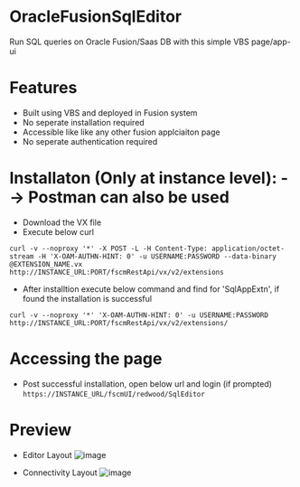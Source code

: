 # OracleFusionSqlEditor

Run SQL queries on Oracle Fusion/Saas DB with this simple VBS page/app-ui

# Features
-  Built using VBS and deployed in Fusion system
-  No seperate installation required
-  Accessible like like any other fusion applciaiton page
-  No seperate authentication required

# Installaton (Only at instance level): --> Postman can also be used
-  Download the VX file 
-  Execute below curl
```
curl -v --noproxy '*' -X POST -L -H Content-Type: application/octet-stream -H 'X-OAM-AUTHN-HINT: 0' -u USERNAME:PASSWORD --data-binary @EXTENSION_NAME.vx http://INSTANCE_URL:PORT/fscmRestApi/vx/v2/extensions
```
-  After installtion execute below command and find for 'SqlAppExtn', if found the installation is successful
```
curl -v --noproxy '*' 'X-OAM-AUTHN-HINT: 0' -u USERNAME:PASSWORD http://INSTANCE_URL:PORT/fscmRestApi/vx/v2/extensions/
```

# Accessing the page
-  Post successful installation, open below url and login (if prompted)
```` https://INSTANCE_URL/fscmUI/redwood/SqlEditor ````

# Preview
-  Editor Layout
![image](https://github.com/user-attachments/assets/d85a28e0-ccc3-42b6-9ff5-11cbcd54adef)

-  Connectivity Layout
![image](https://github.com/user-attachments/assets/e5632ca9-9922-45be-8273-0ff8c851db05)

